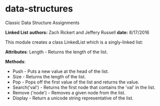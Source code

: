 # data-structures
Classic Data Structure Assignments

__Linked List__
__authors:__ Zach Rickert and Jeffery Russell
__date:__ 8/17/2016

This module creates a class LinkedList which is a singly-linked list:

__Attributes__:
Length - Returns the length of the list.

__Methods__:

* Push - Puts a new value at the head of the list.
* Size - Returns the length of the list.
* Pop - Pops off the first value of the list and returns the value.
* Search('val') - Returns the first node that contains the 'val' in the list.
* Remove ('node') - Removes a given node from the list.
* Display - Return a unicode string representative of the list.
